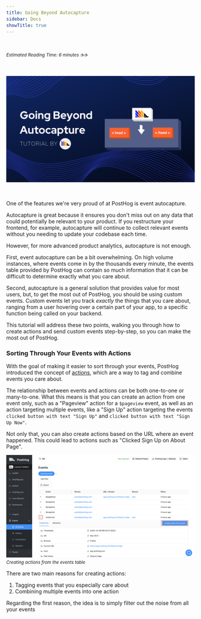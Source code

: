 ```yaml
---
title: Going Beyond Autocapture
sidebar: Docs
showTitle: true
---
```

<br />

<small class="note-block centered">_Estimated Reading Time: 6 minutes ☕☕_</small>

<br />

<span class="larger-image">

![Actions banner image](../../images/tutorials/banners/actions.png)

</span>

<br />

One of the features we're very proud of at PostHog is event autocapture.

Autocapture is great because it ensures you don't miss out on any data that could potentially be relevant to your product. If you restructure your frontend, for example, autocapture will continue to collect relevant events without you needing to update your codebase each time. 

However, for more advanced product analytics, autocapture is not enough. 

First, event autocapture can be a bit overwhelming. On high volume instances, where events come in by the thousands every minute, the events table provided by PostHog can contain so much information that it can be difficult to determine exactly what you care about. 

Second, autocapture is a general solution that provides value for most users, but, to get the most out of PostHog, you should be using custom events. Custom events let you track _exactly_ the things that you care about, ranging from a user hovering over a certain part of your app, to a specific function being called on your backend.

This tutorial will address these two points, walking you through how to create actions and send custom events step-by-step, so you can make the most out of PostHog.

### Sorting Through Your Events with Actions

With the goal of making it easier to sort through your events, PostHog introduced the concept of [actions](/docs/features/actions), which are a way to tag and combine events you care about.

The relationship between events and actions can be both one-to-one or many-to-one. What this means is that you can create an action from one event only, such as a "Pageview" action for a `$pageview` event, as well as an action targeting multiple events, like a "Sign Up" action targeting the events `clicked button with text "Sign Up"` and `clicked button with text "Sign Up Now"`.

Not only that, you can also create actions based on the URL where an event happened. This could lead to actions such as "Clicked Sign Up on About Page".

![Action from event image](../../images/tutorials/actions/action-from-event.png)
<small class='centered'>_Creating actions from the events table_</small>

There are two main reasons for creating actions:

1. Tagging events that you especially care about
2. Combining multiple events into one action 

Regarding the first reason, the idea is to simply filter out the noise from all your events 